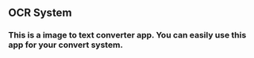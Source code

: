 ## OCR System 
### This is a image to text converter app. You can easily use this app for your convert system.







